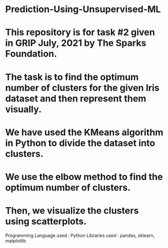 # Prediction-Using-Unsupervised-ML
# This repository is for task #2 given in GRIP July, 2021 by The Sparks Foundation.
# The task is to find the optimum number of clusters for the given Iris dataset and then represent them visually.
# We have used the KMeans algorithm in Python to divide the dataset into clusters.
# We use the elbow method to find the optimum number of clusters.
# Then, we visualize the clusters using scatterplots.

Programming Language used : Python
Libraries used : pandas, sklearn, matplotlib

